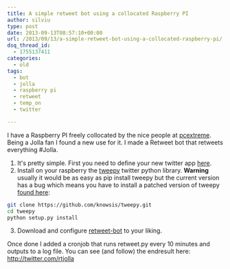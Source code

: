 ```yaml
---
title: A simple retweet bot using a collocated Raspberry PI
author: silviu
type: post
date: 2013-09-13T08:57:10+00:00
url: /2013/09/13/a-simple-retweet-bot-using-a-collocated-raspberry-pi/
dsq_thread_id:
  - 1755137411
categories:
  - old
tags:
  - bot
  - jolla
  - raspberry pi
  - retweet
  - temp_on
  - twitter

---
```

I have a Raspberry PI freely collocated by the nice people at [pcextreme][1]. Being a Jolla fan I found a new use for it. I made a Retweet bot that retweets everything #Jolla.

1. It's pretty simple. First you need to define your new twitter app [here][2].
2. Install on your raspberry the [tweepy][3] twitter python library. **Warning** usually it would be as easy as pip install tweepy but the current version has a bug which means you have to install a patched version of tweepy [found here][4]:
```bash
git clone https://github.com/knowsis/tweepy.git
cd tweepy
python setup.py install
```
3. Download and configure [retweet-bot][5] to your liking.

Once done I added a cronjob that runs retweet.py every 10 minutes and outputs to a log file. You can see (and follow) the endresult here: <http://twitter.com/rtjolla>

 [1]: http://raspberrycolocation.com/
 [2]: https://dev.twitter.com/apps
 [3]: https://github.com/tweepy/
 [4]: https://github.com/knowsis/tweepy
 [5]: https://github.com/basti2342/retweet-bot